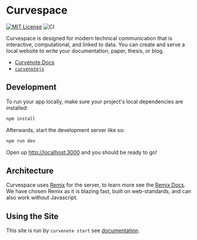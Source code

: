 # Curvespace

[![MIT License](https://img.shields.io/badge/license-MIT-blue.svg)](https://github.com/curvenote/curvespace/blob/main/LICENSE)
![CI](https://github.com/curvenote/curvespace/workflows/CI/badge.svg)

Curvespace is designed for modern technical communication that is interactive, computational, and linked to data. You can create and serve a local website to write your documentation, paper, thesis, or blog.

- [Curvenote Docs](https://curvenote.com/docs/cli)
- [`curvenotejs`](https://github.com/curvenote/curvenotejs)

## Development

To run your app locally, make sure your project's local dependencies are installed:

```sh
npm install
```

Afterwards, start the development server like so:

```sh
npm run dev
```

Open up [http://localhost:3000](http://localhost:3000) and you should be ready to go!

## Architecture

Curvespace uses [Remix](https://remix.run) for the server, to learn more see the [Remix Docs](https://remix.run/docs).
We have chosen Remix as it is blazing fast, built on web-standards, and can also work without Javascript.

## Using the Site

This site is run by `curvenote start` see [documentation](https://curvenote.com/docs/web).
